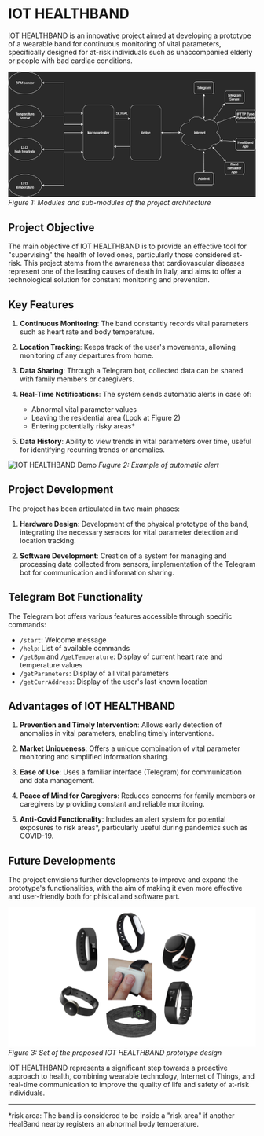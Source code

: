# IOT HEALTHBAND

IOT HEALTHBAND is an innovative project aimed at developing a prototype of a wearable band for continuous monitoring of vital parameters, specifically designed for at-risk individuals such as unaccompanied elderly or people with bad cardiac conditions.

![IOT HEALTHBAND Architecture](Medias/IoT_Project_Architecture.png)
*Figure 1: Modules and sub-modules of the project architecture*

## Project Objective

The main objective of IOT HEALTHBAND is to provide an effective tool for "supervising" the health of loved ones, particularly those considered at-risk. This project stems from the awareness that cardiovascular diseases represent one of the leading causes of death in Italy, and aims to offer a technological solution for constant monitoring and prevention.

## Key Features

1. **Continuous Monitoring**: The band constantly records vital parameters such as heart rate and body temperature.

2. **Location Tracking**: Keeps track of the user's movements, allowing monitoring of any departures from home.

3. **Data Sharing**: Through a Telegram bot, collected data can be shared with family members or caregivers.

4. **Real-Time Notifications**: The system sends automatic alerts in case of:
   - Abnormal vital parameter values
   - Leaving the residential area (Look at Figure 2)
   - Entering potentially risky areas*

5. **Data History**: Ability to view trends in vital parameters over time, useful for identifying recurring trends or anomalies.


![IOT HEALTHBAND Demo](Medias/HB_Notification.gif)
*Fugure 2: Example of automatic alert*

## Project Development

The project has been articulated in two main phases:

1. **Hardware Design**: Development of the physical prototype of the band, integrating the necessary sensors for vital parameter detection and location tracking.

2. **Software Development**: Creation of a system for managing and processing data collected from sensors, implementation of the Telegram bot for communication and information sharing.

## Telegram Bot Functionality

The Telegram bot offers various features accessible through specific commands:

- `/start`: Welcome message
- `/help`: List of available commands
- `/getBpm` and `/getTemperature`: Display of current heart rate and temperature values
- `/getParameters`: Display of all vital parameters
- `/getCurrAddress`: Display of the user's last known location

## Advantages of IOT HEALTHBAND

1. **Prevention and Timely Intervention**: Allows early detection of anomalies in vital parameters, enabling timely interventions.

2. **Market Uniqueness**: Offers a unique combination of vital parameter monitoring and simplified information sharing.

3. **Ease of Use**: Uses a familiar interface (Telegram) for communication and data management.

4. **Peace of Mind for Caregivers**: Reduces concerns for family members or caregivers by providing constant and reliable monitoring.

5. **Anti-Covid Functionality**: Includes an alert system for potential exposures to risk areas*, particularly useful during pandemics such as COVID-19.

## Future Developments

The project envisions further developments to improve and expand the prototype's functionalities, with the aim of making it even more effective and user-friendly both for phisical and software part.

![IOT HEALTHBAND Physical Prototype](Medias/design_prot.png)
*Figure 3: Set of the proposed IOT HEALTHBAND prototype design*

IOT HEALTHBAND represents a significant step towards a proactive approach to health, combining wearable technology, Internet of Things, and real-time communication to improve the quality of life and safety of at-risk individuals.

---
*risk area: The band is considered to be inside a "risk area" if another HealBand nearby registers an abnormal body temperature.
